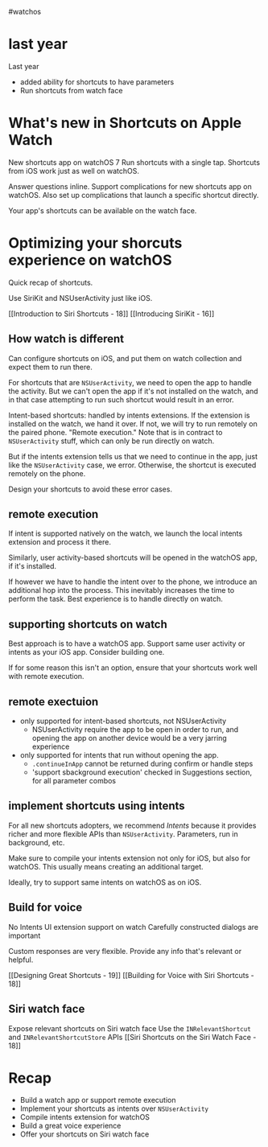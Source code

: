 #watchos 

# last year
Last year
* added ability for shortcuts to have parameters
* Run shortcuts from watch face

# What's new in Shortcuts on Apple Watch
New shortcuts app on watchOS 7
Run shortcuts with a single tap.
Shortcuts from iOS work just as well on watchOS.

Answer questions inline.
Support complications for new shortcuts app on watchOS.
Also set up complications that launch a specific shortcut directly.

Your app's shortcuts can be available on the watch face.


# Optimizing your shorcuts experience on watchOS
Quick recap of shortcuts.

Use SiriKit and NSUserActivity just like iOS.

[[Introduction to Siri Shortcuts - 18]]
[[Introducing SiriKit - 16]]

## How watch is different
Can configure shortcuts on iOS, and put them on watch collection and expect them to run there.

For shortcuts that are `NSUserActivity`, we need to open the app to handle the activity.  But we can't open the app if it's not installed on the watch, and in that case attempting to run such shortcut would result in an error.

Intent-based shortcuts: handled by intents extensions.  If the extension is installed on the watch, we hand it over.  If not, we will try to run remotely on the paired phone.  "Remote execution."  Note that is in contract to `NSUserActivity` stuff, which can only be run directly on watch.

But if the intents extension tells us that we need to continue in the app, just like the `NSUserActivity` case, we error.  Otherwise, the shortcut is executed remotely on the phone.

Design your shortcuts to avoid these error cases.

## remote execution
If intent is supported natively on the watch, we launch the local intents extension and process it there.

Similarly, user activity-based shortcuts will be opened in the watchOS app, if it's installed.

If however we have to handle the intent over to the phone, we introduce an additional hop into the process.  This inevitably increases the time to perform the task.  Best experience is to handle directly on watch.

## supporting shortcuts on watch
Best approach is to have a watchOS app.  Support same user activity or intents as your iOS app.  Consider building one.

If for some reason this isn't an option, ensure that your shortcuts work well with remote execution.

## remote exectuion
* only supported for intent-based shortcuts, not NSUserActivity
	* NSUserActivity require the app to be open in order to run, and opening the app on another device would be a very jarring experience
* only supported for intents that run without opening the app.
	* `.continueInApp` cannot be returned during confirm or handle steps
	* 'support sbackground execution' checked in Suggestions section, for all parameter combos

## implement shortcuts using intents
For all new shortcuts adopters, we recommend *Intents* because it provides richer and more flexible APIs than `NSUserActivity`.  Parameters, run in background, etc.

Make sure to compile your intents extension not only for iOS, but also for watchOS.  This usually means creating an additional target.

Ideally, try to support same intents on watchOS as on iOS.  

## Build for voice
No Intents UI extension support on watch
Carefully constructed dialogs are important

Custom responses are very flexible.  Provide any info that's relevant or helpful.

[[Designing Great Shortcuts - 19]]
[[Building for Voice with Siri Shortcuts - 18]]

## Siri watch face
Expose relevant shortcuts on Siri watch face
Use the `INRelevantShortcut` and `INRelevantShortcutStore` APIs
[[Siri Shortcuts on the Siri Watch Face - 18]]

# Recap
* Build a watch app or support remote execution
* Implement your shortcuts as intents over `NSUserActivity`
* Compile intents extension for watchOS
* Build a great voice experience
* Offer your shortcuts on Siri watch face



